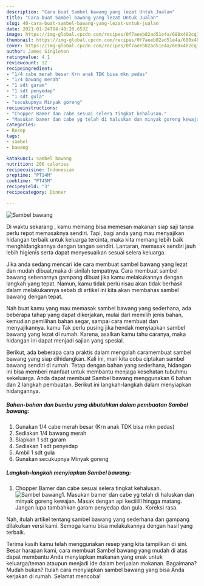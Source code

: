 ```yaml
---
description: "Cara buat Sambel bawang yang lezat Untuk Jualan"
title: "Cara buat Sambel bawang yang lezat Untuk Jualan"
slug: 40-cara-buat-sambel-bawang-yang-lezat-untuk-jualan
date: 2021-01-24T04:40:20.653Z
image: https://img-global.cpcdn.com/recipes/0f7aeeb82ad51e4a/680x482cq70/sambel-bawang-foto-resep-utama.jpg
thumbnail: https://img-global.cpcdn.com/recipes/0f7aeeb82ad51e4a/680x482cq70/sambel-bawang-foto-resep-utama.jpg
cover: https://img-global.cpcdn.com/recipes/0f7aeeb82ad51e4a/680x482cq70/sambel-bawang-foto-resep-utama.jpg
author: James Singleton
ratingvalue: 4.1
reviewcount: 12
recipeingredient:
- "1/4 cabe merah besar Krn anak TDK bisa mkn pedas"
- "1/4 bawang merah"
- "1 sdt garam"
- "1 sdt penyedap"
- "1 sdt gula"
- "secukupnya Minyak goreng"
recipeinstructions:
- "Chopper Bamer dan cabe sesuai selera tingkat kehalusan."
- "Masukan bamer dan cabe yg telah di haluskan dan minyak goreng kewajan. Masak dengan api keciiilll hingga matang. Jangan lupa tambahkan garam penyedap dan gula. Koreksi rasa."
categories:
- Resep
tags:
- sambel
- bawang

katakunci: sambel bawang 
nutrition: 206 calories
recipecuisine: Indonesian
preptime: "PT14M"
cooktime: "PT45M"
recipeyield: "3"
recipecategory: Dinner

---
```



![Sambel bawang](https://img-global.cpcdn.com/recipes/0f7aeeb82ad51e4a/680x482cq70/sambel-bawang-foto-resep-utama.jpg)

Di waktu  sekarang , kamu memang bisa memesan makanan siap saji tanpa perlu repot memasaknya sendiri. Tapi, bagi anda yang mau menyajikan hidangan terbaik untuk keluarga tercinta, maka kita memang lebih baik menghidangkannya dengan tangan sendiri. Lantaran, memasak sendiri jauh lebih higienis serta dapat menyesuaikan sesuai selera keluarga.

Jika anda sedang mencari ide cara membuat sambel bawang yang lezat dan mudah dibuat,maka di sinilah tempatnya. Cara membuat sambel bawang  sebenarnya gampang dibuat jika kamu melakukannya dengan langkah yang tepat. Namun, kamu tidak perlu risau akan tidak berhasil dalam melakukannya 
sebab di artikel ini kita akan membahas sambel bawang dengan tepat.  



Nah buat kamu yang mau memasak sambel bawang yang sederhana, ada beberapa tahap yang dapat dikerjakan, mulai dari memilih jenis bahan, kemudian pemilihan bahan segar, sampai cara membuat dan menyajikannya. kamu Tak perlu pusing jika hendak menyiapkan sambel bawang yang lezat di rumah. Karena, asalkan kamu  tahu caranya, maka hidangan ini dapat menjadi sajian yang spesial.

Berikut, ada beberapa cara praktis  dalam mengolah caramembuat sambel bawang yang siap dihidangkan. Kali ini, mari kita coba ciptakan sambel bawang sendiri di rumah. Tetap dengan bahan yang sederhana, hidangan ini bisa memberi manfaat untuk membantu menjaga kesehatan tubuhmu sekeluarga. Anda dapat membuat Sambel bawang menggunakan 6 bahan dan 2 langkah pembuatan. Berikut ini langkah-langkah dalam menyiapkan hidangannya.

<!--inarticleads1-->

##### Bahan-bahan dan bumbu yang dibutuhkan dalam pembuatan Sambel bawang:

1. Gunakan 1/4 cabe merah besar (Krn anak TDK bisa mkn pedas)
1. Sediakan 1/4 bawang merah
1. Siapkan 1 sdt garam
1. Sediakan 1 sdt penyedap
1. Ambil 1 sdt gula
1. Gunakan secukupnya Minyak goreng




<!--inarticleads2-->

##### Langkah-langkah menyiapkan Sambel bawang:

1. Chopper Bamer dan cabe sesuai selera tingkat kehalusan.
<img src="https://img-global.cpcdn.com/steps/baab43bf194b9875/160x128cq70/sambel-bawang-langkah-memasak-1-foto.jpg" alt="Sambel bawang">1. Masukan bamer dan cabe yg telah di haluskan dan minyak goreng kewajan. Masak dengan api keciiilll hingga matang. Jangan lupa tambahkan garam penyedap dan gula. Koreksi rasa.




Nah, itulah artikel tentang  sambel bawang  yang sederhana dan gampang dilakukan versi kami. Semoga kamu bisa melakukannya dengan hasil yang terbaik. 

Terima kasih kamu telah menggunakan resep yang kita tampilkan di sini. Besar harapan kami, cara membuat  Sambel bawang yang mudah di atas dapat membantu Anda menyiapkan makanan yang enak untuk keluarga/teman ataupun menjadi ide dalam berjualan makanan. Bagaimana? Mudah bukan? Itulah cara menyiapkan sambel bawang yang bisa Anda kerjakan di rumah. Selamat mencoba!

